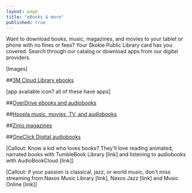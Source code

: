 ```yaml
---
layout: page
title: "eBooks & more"
published: true
---
```


Want to download books, music, magazines, and movies to your tablet or phone with no fines or fees? Your Skokie Public Library card has you covered. Search through our catalog or download apps from our digital providers.

[Images]

##[3M Cloud Library ebooks](http://ebook.3m.com/library/SkokiePublicLibrary/)

[app available icon? all of these have apps]

##[OverDrive ebooks and audiobooks](http://overdrive.skokielibrary.info/)


##[Hoopla music, movies, TV, and audiobooks](http://hoopla.skokielibrary.info)

##[Zinio magazines](https://www.rbdigital.com/skokieil/service/zinio/landing?)

##[OneClick Digital audiobooks](http://skokieil.oneclickdigital.com/)

[Callout: Know a kid who loves books? They'll love reading animated, narrated books with TumbleBook Library [link] and listening to audiobooks with AudioBookCloud [link]]

[Callout: if your passion is classical, jazz, or world music, don't miss streaming from Naxos Music Library [link], Naxos Jazz [link] and Music Online [link]]

